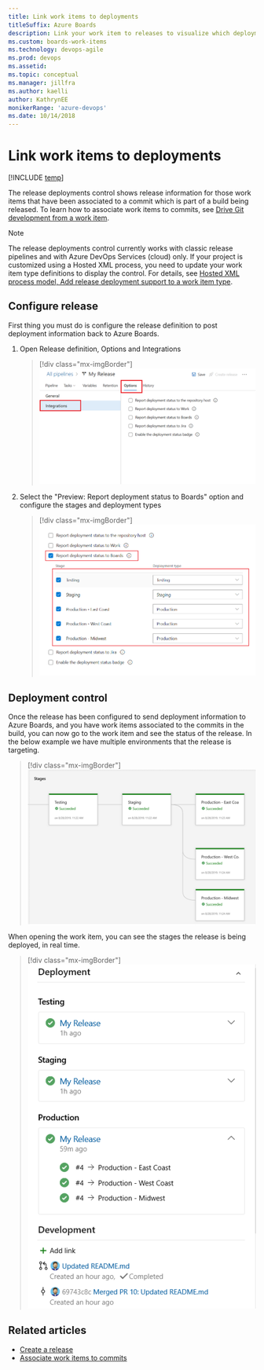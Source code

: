 ```yaml
---
title: Link work items to deployments
titleSuffix: Azure Boards
description: Link your work item to releases to visualize which deployments include your work items
ms.custom: boards-work-items  
ms.technology: devops-agile
ms.prod: devops
ms.assetid: 
ms.topic: conceptual
ms.manager: jillfra
ms.author: kaelli
author: KathrynEE
monikerRange: 'azure-devops'
ms.date: 10/14/2018
--- 
```


# Link work items to deployments

[!INCLUDE [temp](../_shared/version-vsts-only.md)]

The release deployments control shows release information for those work items that have been associated to a commit which is part of a build being released. To learn how to associate work items to commits, see [Drive Git development from a work item](../backlogs/connect-work-items-to-git-dev-ops.md).

> [!NOTE]  
> The release deployments control currently works with classic release pipelines and with Azure DevOps Services (cloud) only. If your project is customized using a Hosted XML process, you need to update your work item type definitions to display the control. For details, see [Hosted XML process model, Add release deployment support to a work item type](../../organizations/settings/work/hosted-xml-process-model.md#add-support-wit).

## Configure release

First thing you must do is configure the release definition to post deployment information back to Azure Boards. 

1. Open Release definition, Options and Integrations

   > [!div class="mx-imgBorder"]  
   > ![Release Settings](_img/deployments-control/release-settings-1.png)

2. Select the "Preview: Report deployment status to Boards" option and configure the stages and deployment types

   > [!div class="mx-imgBorder"]  
   > ![Release Settings Stages](_img/deployments-control/release-settings-stages-1.png)

## Deployment control

Once the release has been configured to send deployment information to Azure Boards, and you have work items associated to the commits in the build, you can now go to the work item and see the status of the release. In the below example we have multiple environments that the release is targeting.

> [!div class="mx-imgBorder"]  
> ![Release Settings Stages](_img/deployments-control/releases-stages-1.png)

When opening the work item, you can see the stages the release is being deployed, in real time.

> [!div class="mx-imgBorder"]  
> ![Release Settings Stages](_img/deployments-control/deployments-control-1.png)

## Related articles  

- [Create a release](../../pipelines/release/define-multistage-release-process.md)
- [Associate work items to commits](../backlogs/connect-work-items-to-git-dev-ops.md)


